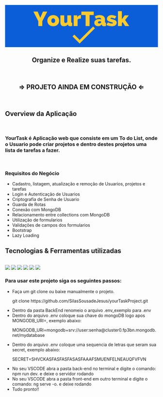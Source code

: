 <div align="center">
  <img align="center"  src="./front-end/src/assets/img/yourTaskBannerlight.png" alt="YourTask">
  <h2>Organize e Realize suas tarefas.</h2>
</div>
<br>
<div>
  <h2 align="center" >&rArr; PROJETO AINDA EM CONSTRUÇÃO &lArr;</h2>
</div>
<br>

<div>
  <h2 > Overview da Aplicação</h2>
  <br>
  <h3 >YourTask é Aplicação web que consiste em um To do List, onde o Usuario pode criar projetos e dentro destes projetos uma lista de tarefas a fazer.</h3>
  <br>

    
  <h3> Requisitos do Negócio</h3>
  <ul >
    <li >Cadastro, listagem, atualização e remoção de Usuarios, projetos e tarefas</li>
    <li>Login e Autenticação de Usuarios</li>
    <li>Criptografia de Senha de Usuario</li>
     <li>Guarda de Rotas</li>
    <li>Conexão com MongoDB</li>
    <li>Relacionamento entre collections com MongoDB</li>
    <li>Utilização de formularios</li>
     <li>Validações de campos dos formularios</li>
     <li>Bootstrap</li>
     <li>Lazy Loading</li>
  </ul>

</div>


<div>
  <h2 >Tecnologias & Ferramentas utilizadas </h2>
  
  <br>
  <div >
    <img src="https://img.shields.io/badge/Angular-DD0031?style=for-the-badge&logo=angular&logoColor=white" >
    <img src="https://img.shields.io/badge/Bootstrap-563D7C?style=for-the-badge&logo=bootstrap&logoColor=white" >
    <img src="https://img.shields.io/badge/Node.js-339933?style=for-the-badge&logo=nodedotjs&logoColor=white">
    <img src="https://img.shields.io/badge/express.js-%23404d59.svg?style=for-the-badge&logo=express&logoColor=%2361DAFB">
    <img src="https://img.shields.io/badge/MongoDB-4EA94B?style=for-the-badge&logo=mongodb&logoColor=white">
    <img src="https://img.shields.io/badge/Swagger-85EA2D?style=for-the-badge&logo=Swagger&logoColor=white">
  </div>

</div>


  <h3>Para usar este projeto siga os seguintes passos: </h3>
  <ul >
    <li>Faça um git clone ou baixe manualmente o projeto.</li>
    <p>git clone https://github.com/SilasSousadeJesus/yourTaskProject.git</p>
    <li>Dentro da pasta BackEnd renomeio o arquivo .env_exemplo para .env</li>
    <li>Dentro do arquivo .env coloque sua chave do mongoDB logo apos MONGODB_URI=, exemplo abaixo:</li>
     <p>MONGODB_URI=mongodb+srv://user:senha@cluster0.fp3bn.mongodb.net/mydatabase</p>
     <li>Dentro do arquivo .env coloque uma sequencia de letras que seram sua secret, exemplo abaixo:</li>
     <p>SECRET=SHVCKASFASFASFASASFAAAFSMUENFELNEAUQFVFVN</p>
     <li>No seu VSCODE abra a pasta back-end no terminal e digite o comando: npm run dev. e deixe o servidor rodando</li>
     <li>No seu VSCODE abra a pasta front-end em outro terminal e digite o comando: ng serve -o. e deixe rodando</li>
     <li>Tudo pronto!!</li>

  </ul>

